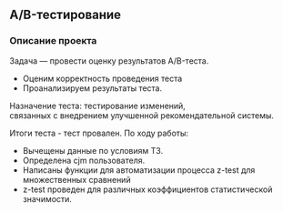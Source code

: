 ## A/B-тестирование
### Описание проекта
Задача — провести оценку результатов A/B-теста.

- Оценим корректность проведения теста
- Проанализируем результаты теста. 

Назначение теста: тестирование изменений,  
 связанных с внедрением улучшенной рекомендательной системы. 
 
 Итоги теста - тест провален. По ходу работы:  
  - Вычещены данные по условиям ТЗ.
  - Определена cjm пользователя. 
  - Написаны функции для автоматизации процесса z-test для множественных сравнений 
  - z-test проведен для различных коэффициентов статистической значимости.
